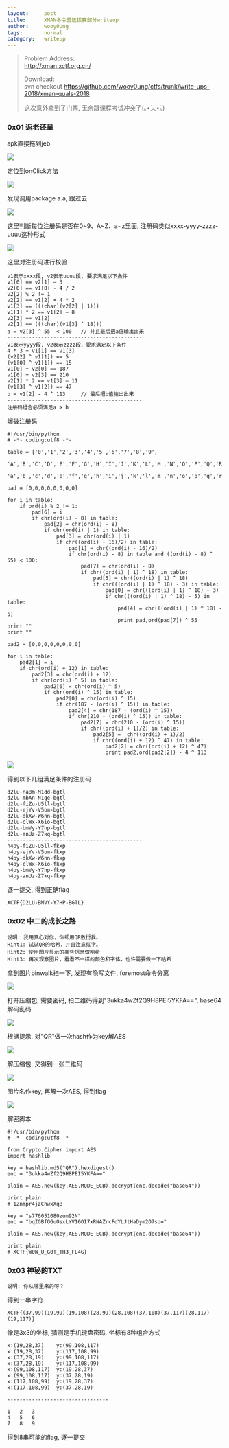 ```yaml
---
layout:     post
title:      XMAN冬令营选拔赛部分writeup
author:     wooy0ung
tags: 		normal
category:  	writeup
---
```



>Problem Address:  
>http://xman.xctf.org.cn/  
>  
>Download:  
>svn checkout https://github.com/wooy0ung/ctfs/trunk/write-ups-2018/xman-quals-2018  
>
>这次意外拿到了门票, 无奈跟课程考试冲突了(｡•́︿•̀｡)
<!-- more -->

### 0x01 返老还童

apk直接拖到jeb

![](/assets/img/writeup/normal/2018-01-07-xman-quals-2018/0x01.png)

定位到onClick方法

![](/assets/img/writeup/normal/2018-01-07-xman-quals-2018/0x02.png)

发现调用package a.a, 跟过去

![](/assets/img/writeup/normal/2018-01-07-xman-quals-2018/0x03.png)

这里判断每位注册码是否在0~9、A~Z、a~z里面, 注册码类似xxxx-yyyy-zzzz-uuuu这种形式

![](/assets/img/writeup/normal/2018-01-07-xman-quals-2018/0x04.png)

这里对注册码进行校验

```
v1表示xxxx段, v2表示uuuu段, 要求满足以下条件
v1[0] == v2[1] – 3
v2[0] == v1[0] - 4 / 2
v2[2] % 2 != 1
v2[2] == v1[2] + 4 * 2
v1[3] == (((char)(v2[2] | 1)))
v1[1] * 2 == v1[2] – 8
v2[3] == v1[2]
v2[1] == (((char)(v1[3] ^ 18)))
a = v2[3] ^ 55  < 100	// 并且最后把a值输出出来
--------------------------------------------
v1表示yyyy段, v2表示zzzz段，要求满足以下条件
4 * 3 + v1[1] == v1[3]
(v2[2] ^ v1[1]) == 5
(v1[0] ^ v1[1]) == 15
v1[0] + v2[0] == 187
v1[0] + v2[3] == 210
v2[1] * 2 == v1[3] – 11
(v1[3] ^ v1[2]) == 47
b = v1[2] - 4 ^ 113		// 最后把b值输出出来
--------------------------------------------
注册码组合必须满足a > b
```

爆破注册码

```
#!/usr/bin/python
# -*- coding:utf8 -*-

table = ['0','1','2','3','4','5','6','7','8','9',
		'A','B','C','D','E','F','G','H','I','J','K','L','M','N','O','P','Q','R','S','T','U','V','W','X','Y','Z',
		'a','b','c','d','e','f','g','h','i','j','k','l','m','n','o','p','q','r','s','t','u','v','w','x','y','z']

pad = [0,0,0,0,0,0,0,0]

for i in table:
	if ord(i) % 2 != 1:
		pad[6] = i
		if chr(ord(i) - 8) in table:
			pad[2] = chr(ord(i) - 8)
			if chr(ord(i) | 1) in table:
				pad[3] = chr(ord(i) | 1)
				if chr((ord(i) - 16)/2) in table:
					pad[1] = chr((ord(i) - 16)/2)
					if chr(ord(i) - 8) in table and ((ord(i) - 8) ^ 55) < 100:
						pad[7] = chr(ord(i) - 8)
						if chr((ord(i) | 1) ^ 18) in table:
							pad[5] = chr((ord(i) | 1) ^ 18)
							if chr(((ord(i) | 1) ^ 18) - 3) in table:
								pad[0] = chr(((ord(i) | 1) ^ 18) - 3)
								if chr(((ord(i) | 1) ^ 18) - 5) in table:
									pad[4] = chr(((ord(i) | 1) ^ 18) - 5)
									print pad,ord(pad[7]) ^ 55
print ""
print ""

pad2 = [0,0,0,0,0,0,0,0]

for i in table:
	pad2[1] = i
	if chr(ord(i) + 12) in table:
		pad2[3] = chr(ord(i) + 12)
		if chr(ord(i) ^ 5) in table:
			pad2[6] = chr(ord(i) ^ 5)
			if chr(ord(i) ^ 15) in table:
				pad2[0] = chr(ord(i) ^ 15)
				if chr(187 - (ord(i) ^ 15)) in table:
					pad2[4] = chr(187 - (ord(i) ^ 15))
					if chr(210 - (ord(i) ^ 15)) in table:
						pad2[7] = chr(210 - (ord(i) ^ 15))
						if chr((ord(i) + 1)/2) in table:
							pad2[5] =  chr((ord(i) + 1)/2)
							if chr((ord(i) + 12) ^ 47) in table:
								pad2[2] = chr((ord(i) + 12) ^ 47)
								print pad2,ord(pad2[2]) - 4 ^ 113

```

![](/assets/img/writeup/normal/2018-01-07-xman-quals-2018/0x05.png)

得到以下几组满足条件的注册码

```
d2lu-naBm-M1dd-bgtl
d2lu-mbAn-N1ge-bgtl
d2lu-fiZu-U5ll-bgtl
d2lu-ejYv-V5om-bgtl
d2lu-dkXw-W6nn-bgtl
d2lu-clWx-X6io-bgtl
d2lu-bmVy-Y7hp-bgtl
d2lu-anUz-Z7kq-bgtl
--------------------------------------------
h4py-fiZu-U5ll-fkxp
h4py-ejYv-V5om-fkxp
h4py-dkXw-W6nn-fkxp
h4py-clWx-X6io-fkxp
h4py-bmVy-Y7hp-fkxp
h4py-anUz-Z7kq-fkxp
```

逐一提交, 得到正确flag
```
XCTF{D2LU-BMVY-Y7HP-BGTL}
```


### 0x02 中二的成长之路

```
说明: 我用真心对你，你却用QR敷衍我。
Hint1: 试试QR的哈希，并且注意红字。
Hint2: 使用图片显示的某些信息做哈希
Hint3: 再次观察图片，看看不一样的颜色和字体，也许需要做一下哈希
```

拿到图片binwalk扫一下, 发现有隐写文件, foremost命令分离

![](/assets/img/writeup/normal/2018-01-07-xman-quals-2018/0x06.png)

打开压缩包, 需要密码, 扫二维码得到"3ukka4wZf2Q9H8PEI5YKFA==", base64解码乱码

![](/assets/img/writeup/normal/2018-01-07-xman-quals-2018/0x07.png)

根据提示, 对"QR"做一次hash作为key解AES

![](/assets/img/writeup/normal/2018-01-07-xman-quals-2018/0x08.png)

解压缩包, 又得到一张二维码

![](/assets/img/writeup/normal/2018-01-07-xman-quals-2018/0x09.png)

图片名作key, 再解一次AES, 得到flag

![](/assets/img/writeup/normal/2018-01-07-xman-quals-2018/0x10.png)

解密脚本

```
#!/usr/bin/python
# -*- coding:utf8 -*-

from Crypto.Cipher import AES
import hashlib

key = hashlib.md5("QR").hexdigest()
enc = "3ukka4wZf2Q9H8PEI5YKFA=="

plain = AES.new(key,AES.MODE_ECB).decrypt(enc.decode("base64"))

print plain
# 1Znmpr4jzChwxXqB

key = "s776051080zum92N"
enc = "bqIGBfOGuOsxLYV16OI7xRNAZrcFdYLJtHaDym2O7so="

plain = AES.new(key,AES.MODE_ECB).decrypt(enc.decode("base64"))

print plain
# XCTF{W0W_U_G0T_TH3_FL4G}
```


### 0x03 神秘的TXT 

```
说明: 你从哪里来的呀？
```

得到一串字符
```
XCTF{(37,99)(19,99)(19,108)(28,99)(28,108)(37,108)(37,117)(28,117)(19,117)}
```

像是3x3的坐标, 猜测是手机键盘密码, 坐标有8种组合方式

```
x:(19,28,37)	y:(99,108,117)
x:(19,28,37)	y:(117,108,99)
x:(37,28,19)	y:(99,108,117)
x:(37,28,19)	y:(117,108,99)
x:(99,108,117)	y:(19,28,37)
x:(99,108,117)	y:(37,28,19)
x:(117,108,99)	y:(19,28,37)
x:(117,108,99)	y:(37,28,19)

---------------------------------

1	2	3
4	5	6
7	8	9
```

得到8串可能的flag, 逐一提交